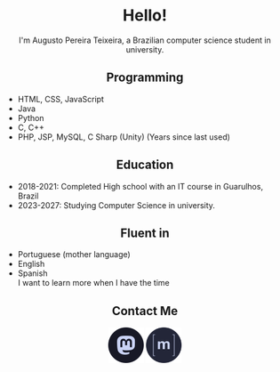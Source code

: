 <h1 align="center">Hello!</h1>

<p align="center">I'm Augusto Pereira Teixeira, a Brazilian computer science student in university.</p>

<h2 align="center">Programming</h2>
<ul>
    <li>HTML, CSS, JavaScript</li>
    <li>Java</li>
    <li>Python</li>
    <li>C, C++</li>
    <li>PHP, JSP, MySQL, C Sharp (Unity) (Years since last used)</li>
</ul>

<h2 align="center">Education</h2>
<ul>
    <li>2018-2021: Completed High school with an IT course in Guarulhos, Brazil</li>
    <li>2023-2027: Studying Computer Science in university.</li>
</ul>
<h2 align="center">Fluent in</h2>
<ul>
    <li>Portuguese (mother language)</li>
    <li>English</li>
    <li>Spanish</li>
    I want to learn more when I have the time
</ul>

<h2 align="center"> Contact Me </h2>
<p align="center">
    <a href="https://mastodon.social/@augustotx"><img src="assets/social/macchiato_mastodon.svg" width="64" height="64" alt="Mastodon Logo"/></a>
    <a href="https://matrix.to/#/@augustotx:matrix.org"><img src="assets/social/macchiato_matrix.svg" width="64" height="64" alt="Matrix Logo"/></a>
</p>
